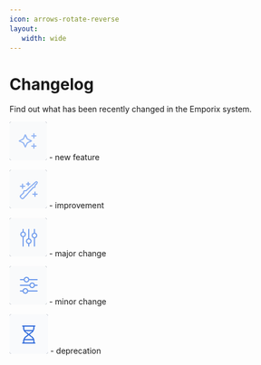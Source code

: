```yaml
---
icon: arrows-rotate-reverse
layout:
   width: wide
---
```


# Changelog

Find out what has been recently changed in the Emporix system.

<img src="../static/icons/newFeature.png" alt="" data-size="line"> - new feature

<img src="../static/icons/improvement.png" alt="" data-size="line"> - improvement

<img src="../static/icons/majorChange.png" alt="" data-size="line"> - major change

<img src="../static/icons/minorChange.png" alt="" data-size="line"> - minor change

<img src="../static/icons/deprecation.png" alt="" data-size="line"> - deprecation
